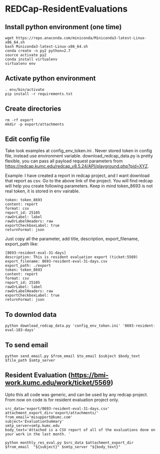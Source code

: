 # REDCap-ResidentEvaluations

## Install python environment (one time)
```
wget https://repo.anaconda.com/miniconda/Miniconda3-latest-Linux-x86_64.sh
bash Miniconda3-latest-Linux-x86_64.sh
conda create -n py2 python=2.7
source activate py2
conda install virtualenv
virtualenv env
```
## Activate python environment
```
. env/bin/activate
pip install -r requirements.txt 
```
## Create directories
```
rm -rf export
mkdir -p export/attachments
```
## Edit config file
Take look examples at config_env_token.ini . Never stored token in config file, instead use environment variable.
download_redcap_data.py is pretty flexible, you can pass all payload request parameters from https://redcap.kumc.edu/redcap_v8.5.24/API/playground.php?pid=XYZ.

Example: I have created a report in redcap project, and I want download that report as csv. Go to the above link of the project. You will find redcap will help you create following parameters. Keep in mind token_8693 is not real token, it is stored in env vairable.
```
token: token_8693
content: report
format: csv
report_id: 25105
rawOrLabel: label
rawOrLabelHeaders: raw
exportCheckboxLabel: true
returnFormat: json
```
Just copy all the parameter, add title, description, export_filename, export_path like:
```
[8693-resident-eval-31-days]
description: This is resident evaluation export (ticket:5569)
export_filename: 8693-resident-eval-31-days.csv
export_path: ./export
token: token_8693
content: report
format: csv
report_id: 25105
rawOrLabel: label
rawOrLabelHeaders: raw
exportCheckboxLabel: true
returnFormat: json
```
## To downlod data
`python download_redcap_data.py 'config_env_token.ini' '8693-resident-eval-183-days'`

## To send email
`python send_email.py $from_email $to_email $subject $body_text $file_path $smtp_server`

## Resident Evaluation (https://bmi-work.kumc.edu/work/ticket/5569)
Upto this all code was generic, and can be used by any redcap project. From now on code is for resident evaluation project only.
```
src_data='export/8693-resident-eval-31-days.csv'
attachment_export_dir='export/attachments/'
from_email='misupport@kumc.com'
subject='EvaluationSummary'
smtp_server=smtp.kumc.edu
body_text='Attached is a CSV report of all of the evaluations done on your work in the last month. '

python monthly_res_eval.py $src_data $attachment_export_dir $from_email  "${subject}" $smtp_server "${body_text}"
```
